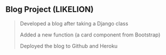 ## Blog Project (LIKELION)

> Developed a blog after taking a Django class
>
> Added a new function (a card component from Bootstrap)
>
> Deployed the blog to Github and Heroku
